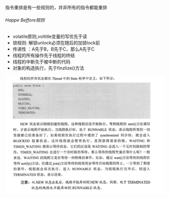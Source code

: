 指令重排是有一些规则的，并非所有的指令都能重排

###### Happe  Beffore规则

+ volatile原则,voltitle变量的写优先于读
+ 锁规则: 解锁unlock必须在随后的加锁lock前
+ 传递性 ：A先于B，B先于C，那么A先于C
+ 线程的所有操作先于线程的终结
+ 线程的中断先于被中断的代码
+ 对象的构造执行，先于finzlize()方法

![](static/线程的状态.png)